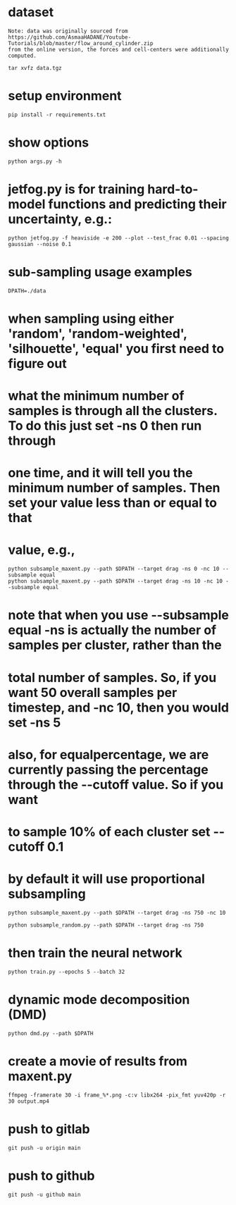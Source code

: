 
# dataset

    Note: data was originally sourced from 
    https://github.com/AsmaaHADANE/Youtube-Tutorials/blob/master/flow_around_cylinder.zip
    from the online version, the forces and cell-centers were additionally computed. 

    tar xvfz data.tgz

# setup environment

    pip install -r requirements.txt

# show options

    python args.py -h 

# jetfog.py is for training hard-to-model functions and predicting their uncertainty, e.g.:

    python jetfog.py -f heaviside -e 200 --plot --test_frac 0.01 --spacing gaussian --noise 0.1

# sub-sampling usage examples

    DPATH=./data

# when sampling using either 'random', 'random-weighted', 'silhouette', 'equal' you first need to figure out 
# what the minimum number of samples is through all the clusters. To do this just set -ns 0 then run through 
# one time, and it will tell you the minimum number of samples. Then set your value less than or equal to that 
# value, e.g., 

    python subsample_maxent.py --path $DPATH --target drag -ns 0 -nc 10 --subsample equal
    python subsample_maxent.py --path $DPATH --target drag -ns 10 -nc 10 --subsample equal

# note that when you use --subsample equal -ns is actually the number of samples per cluster, rather than the 
# total number of samples. So, if you want 50 overall samples per timestep, and -nc 10, then you would set -ns 5

# also, for equalpercentage, we are currently passing the percentage through the --cutoff value. So if you want 
# to sample 10% of each cluster set --cutoff 0.1

# by default it will use proportional subsampling

    python subsample_maxent.py --path $DPATH --target drag -ns 750 -nc 10 

    python subsample_random.py --path $DPATH --target drag -ns 750

# then train the neural network

    python train.py --epochs 5 --batch 32 

# dynamic mode decomposition (DMD)
    python dmd.py --path $DPATH

# create a movie of results from maxent.py

    ffmpeg -framerate 30 -i frame_%*.png -c:v libx264 -pix_fmt yuv420p -r 30 output.mp4

# push to gitlab

    git push -u origin main

# push to github

    git push -u github main


